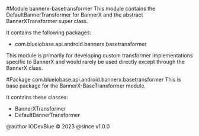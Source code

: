 #Module bannerx-basetransformer
This module contains the DefaultBannerTransformer for BannerX and the abstract BannerXTransformer super class.

It contains the following packages:
- com.blueiobase.api.android.bannerx.basetransformer

This module is primarily for developing custom transformer implementations specific to BannerX and would rarely be used directly except through the BannerX class.

#Package com.blueiobase.api.android.bannerx.basetransformer
This is base package for the BannerX-BaseTransformer module.

It contains these classes:
- BannerXTransformer
- DefaultBannerTransformer

@author IODevBlue &copy; 2023
@since v1.0.0